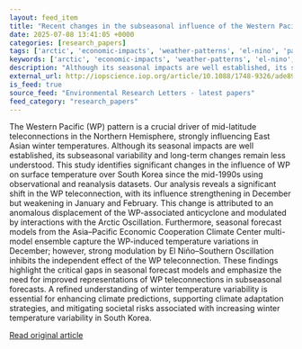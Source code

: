 ```yaml
---
layout: feed_item
title: "Recent changes in the subseasonal influence of the Western Pacific pattern on winter temperature over South Korea"
date: 2025-07-08 13:41:05 +0000
categories: [research_papers]
tags: ['arctic', 'economic-impacts', 'weather-patterns', 'el-nino', 'pacific-region', 'oceania', 'cyclone', 'climate-costs', 'polar-regions', 'tropical-storms']
keywords: ['arctic', 'economic-impacts', 'weather-patterns', 'el-nino', 'pacific-region', 'recent', 'changes', 'subseasonal']
description: "Although its seasonal impacts are well established, its subseasonal variability and long-term changes remain less understood"
external_url: http://iopscience.iop.org/article/10.1088/1748-9326/ade897
is_feed: true
source_feed: "Environmental Research Letters - latest papers"
feed_category: "research_papers"
---
```


The Western Pacific (WP) pattern is a crucial driver of mid-latitude teleconnections in the Northern Hemisphere, strongly influencing East Asian winter temperatures. Although its seasonal impacts are well established, its subseasonal variability and long-term changes remain less understood. This study identifies significant changes in the influence of WP on surface temperature over South Korea since the mid-1990s using observational and reanalysis datasets. Our analysis reveals a significant shift in the WP teleconnection, with its influence strengthening in December but weakening in January and February. This change is attributed to an anomalous displacement of the WP-associated anticyclone and modulated by interactions with the Arctic Oscillation. Furthermore, seasonal forecast models from the Asia–Pacific Economic Cooperation Climate Center multi-model ensemble capture the WP-induced temperature variations in December; however, strong modulation by El Niño–Southern Oscillation inhibits the independent effect of the WP teleconnection. These findings highlight the critical gaps in seasonal forecast models and emphasize the need for improved representations of WP teleconnections in subseasonal forecasts. A refined understanding of winter temperature variability is essential for enhancing climate predictions, supporting climate adaptation strategies, and mitigating societal risks associated with increasing winter temperature variability in South Korea.

[Read original article](http://iopscience.iop.org/article/10.1088/1748-9326/ade897)
